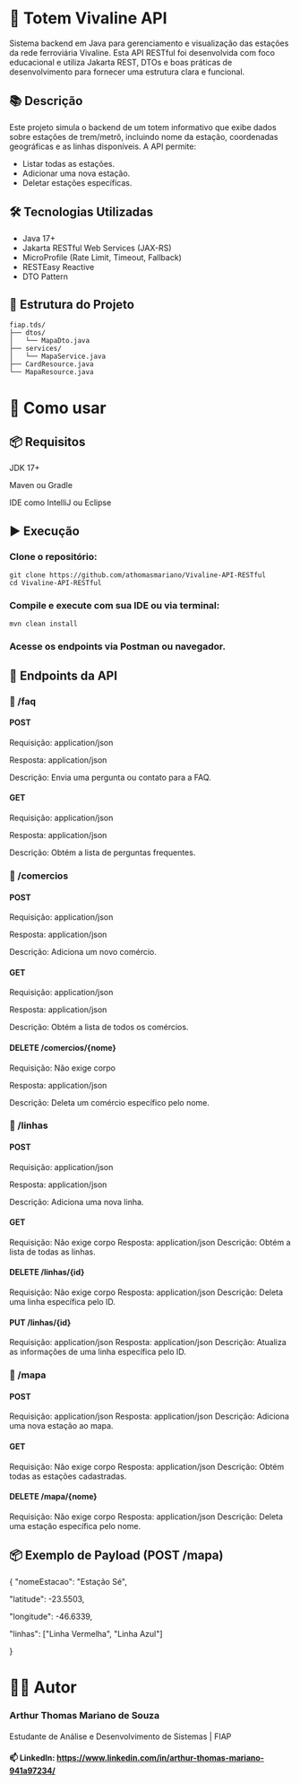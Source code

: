 # 🚉 Totem Vivaline API

Sistema backend em Java para gerenciamento e visualização das estações da rede ferroviária Vivaline. Esta API RESTful foi desenvolvida com foco educacional e utiliza Jakarta REST, DTOs e boas práticas de desenvolvimento para fornecer uma estrutura clara e funcional.

## 📚 Descrição

Este projeto simula o backend de um totem informativo que exibe dados sobre estações de trem/metrô, incluindo nome da estação, coordenadas geográficas e as linhas disponíveis. A API permite:

- Listar todas as estações.
- Adicionar uma nova estação.
- Deletar estações específicas.

## 🛠️ Tecnologias Utilizadas

- Java 17+
- Jakarta RESTful Web Services (JAX-RS)
- MicroProfile (Rate Limit, Timeout, Fallback)
- RESTEasy Reactive
- DTO Pattern

## 📁 Estrutura do Projeto

```plaintext
fiap.tds/
├── dtos/
│   └── MapaDto.java
├── services/
│   └── MapaService.java
├── CardResource.java
└── MapaResource.java
```

# 🚀 Como usar

## 📦 Requisitos
JDK 17+

Maven ou Gradle

IDE como IntelliJ ou Eclipse

## ▶️ Execução
### Clone o repositório:
```plaintext
git clone https://github.com/athomasmariano/Vivaline-API-RESTful
cd Vivaline-API-RESTful
```
### Compile e execute com sua IDE ou via terminal:
```plaintext
mvn clean install
```

### Acesse os endpoints via Postman ou navegador.

## 📡 Endpoints da API

### 📍 /faq

#### POST

Requisição: application/json

Resposta: application/json

Descrição: Envia uma pergunta ou contato para a FAQ.

#### GET

Requisição: application/json

Resposta: application/json

Descrição: Obtém a lista de perguntas frequentes.


### 📍 /comercios
#### POST

Requisição: application/json

Resposta: application/json

Descrição: Adiciona um novo comércio.

#### GET
Requisição: application/json

Resposta: application/json

Descrição: Obtém a lista de todos os comércios.

#### DELETE /comercios/{nome}

Requisição: Não exige corpo

Resposta: application/json

Descrição: Deleta um comércio específico pelo nome.

### 📍 /linhas
#### POST

Requisição: application/json

Resposta: application/json

Descrição: Adiciona uma nova linha.

#### GET
Requisição: Não exige corpo
Resposta: application/json
Descrição: Obtém a lista de todas as linhas.

#### DELETE /linhas/{id}
Requisição: Não exige corpo
Resposta: application/json
Descrição: Deleta uma linha específica pelo ID.

#### PUT /linhas/{id}
Requisição: application/json
Resposta: application/json
Descrição: Atualiza as informações de uma linha específica pelo ID.

### 📍 /mapa
#### POST
Requisição: application/json
Resposta: application/json
Descrição: Adiciona uma nova estação ao mapa.

#### GET
Requisição: Não exige corpo
Resposta: application/json
Descrição: Obtém todas as estações cadastradas.

#### DELETE /mapa/{nome}
Requisição: Não exige corpo
Resposta: application/json
Descrição: Deleta uma estação específica pelo nome.

## 📦 Exemplo de Payload (POST /mapa)
{
  "nomeEstacao": "Estação Sé",

  "latitude": -23.5503,

  "longitude": -46.6339,

  "linhas": ["Linha Vermelha", "Linha Azul"]

}

# 👨‍💻 Autor
### Arthur Thomas Mariano de Souza
####
Estudante de Análise e Desenvolvimento de Sistemas | FIAP

#### 📫 LinkedIn: https://www.linkedin.com/in/arthur-thomas-mariano-941a97234/
